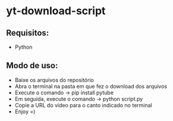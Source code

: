# yt-download-script

## Requisitos:
- Python

## Modo de uso:
- Baixe os arquivos do repositório
- Abra o terminal na pasta em que fez o download dos arquivos
- Execute o comando -> pip install pytube
- Em seguida, execute o comando -> python script.py
- Copie a URL do vídeo para o canto indicado no terminal
- Enjoy =)
